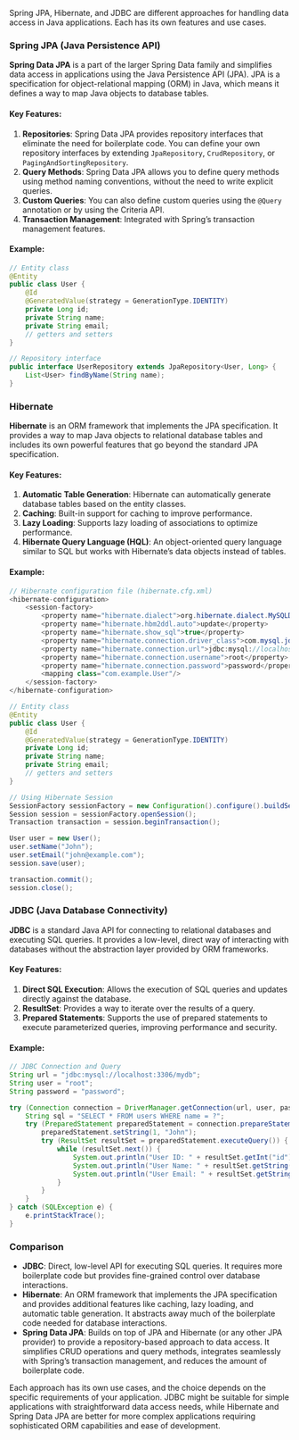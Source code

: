 Spring JPA, Hibernate, and JDBC are different approaches for handling data access in Java applications. Each has its own features and use cases.

### Spring JPA (Java Persistence API)

**Spring Data JPA** is a part of the larger Spring Data family and simplifies data access in applications using the Java Persistence API (JPA). JPA is a specification for object-relational mapping (ORM) in Java, which means it defines a way to map Java objects to database tables.

#### Key Features:
1. **Repositories**: Spring Data JPA provides repository interfaces that eliminate the need for boilerplate code. You can define your own repository interfaces by extending `JpaRepository`, `CrudRepository`, or `PagingAndSortingRepository`.
2. **Query Methods**: Spring Data JPA allows you to define query methods using method naming conventions, without the need to write explicit queries.
3. **Custom Queries**: You can also define custom queries using the `@Query` annotation or by using the Criteria API.
4. **Transaction Management**: Integrated with Spring’s transaction management features.

#### Example:
```java
// Entity class
@Entity
public class User {
    @Id
    @GeneratedValue(strategy = GenerationType.IDENTITY)
    private Long id;
    private String name;
    private String email;
    // getters and setters
}

// Repository interface
public interface UserRepository extends JpaRepository<User, Long> {
    List<User> findByName(String name);
}
```

### Hibernate

**Hibernate** is an ORM framework that implements the JPA specification. It provides a way to map Java objects to relational database tables and includes its own powerful features that go beyond the standard JPA specification.

#### Key Features:
1. **Automatic Table Generation**: Hibernate can automatically generate database tables based on the entity classes.
2. **Caching**: Built-in support for caching to improve performance.
3. **Lazy Loading**: Supports lazy loading of associations to optimize performance.
4. **Hibernate Query Language (HQL)**: An object-oriented query language similar to SQL but works with Hibernate’s data objects instead of tables.

#### Example:
```java
// Hibernate configuration file (hibernate.cfg.xml)
<hibernate-configuration>
    <session-factory>
        <property name="hibernate.dialect">org.hibernate.dialect.MySQLDialect</property>
        <property name="hibernate.hbm2ddl.auto">update</property>
        <property name="hibernate.show_sql">true</property>
        <property name="hibernate.connection.driver_class">com.mysql.jdbc.Driver</property>
        <property name="hibernate.connection.url">jdbc:mysql://localhost:3306/mydb</property>
        <property name="hibernate.connection.username">root</property>
        <property name="hibernate.connection.password">password</property>
        <mapping class="com.example.User"/>
    </session-factory>
</hibernate-configuration>

// Entity class
@Entity
public class User {
    @Id
    @GeneratedValue(strategy = GenerationType.IDENTITY)
    private Long id;
    private String name;
    private String email;
    // getters and setters
}

// Using Hibernate Session
SessionFactory sessionFactory = new Configuration().configure().buildSessionFactory();
Session session = sessionFactory.openSession();
Transaction transaction = session.beginTransaction();

User user = new User();
user.setName("John");
user.setEmail("john@example.com");
session.save(user);

transaction.commit();
session.close();
```

### JDBC (Java Database Connectivity)

**JDBC** is a standard Java API for connecting to relational databases and executing SQL queries. It provides a low-level, direct way of interacting with databases without the abstraction layer provided by ORM frameworks.

#### Key Features:
1. **Direct SQL Execution**: Allows the execution of SQL queries and updates directly against the database.
2. **ResultSet**: Provides a way to iterate over the results of a query.
3. **Prepared Statements**: Supports the use of prepared statements to execute parameterized queries, improving performance and security.

#### Example:
```java
// JDBC Connection and Query
String url = "jdbc:mysql://localhost:3306/mydb";
String user = "root";
String password = "password";

try (Connection connection = DriverManager.getConnection(url, user, password)) {
    String sql = "SELECT * FROM users WHERE name = ?";
    try (PreparedStatement preparedStatement = connection.prepareStatement(sql)) {
        preparedStatement.setString(1, "John");
        try (ResultSet resultSet = preparedStatement.executeQuery()) {
            while (resultSet.next()) {
                System.out.println("User ID: " + resultSet.getInt("id"));
                System.out.println("User Name: " + resultSet.getString("name"));
                System.out.println("User Email: " + resultSet.getString("email"));
            }
        }
    }
} catch (SQLException e) {
    e.printStackTrace();
}
```

### Comparison

- **JDBC**: Direct, low-level API for executing SQL queries. It requires more boilerplate code but provides fine-grained control over database interactions.
- **Hibernate**: An ORM framework that implements the JPA specification and provides additional features like caching, lazy loading, and automatic table generation. It abstracts away much of the boilerplate code needed for database interactions.
- **Spring Data JPA**: Builds on top of JPA and Hibernate (or any other JPA provider) to provide a repository-based approach to data access. It simplifies CRUD operations and query methods, integrates seamlessly with Spring’s transaction management, and reduces the amount of boilerplate code.

Each approach has its own use cases, and the choice depends on the specific requirements of your application. JDBC might be suitable for simple applications with straightforward data access needs, while Hibernate and Spring Data JPA are better for more complex applications requiring sophisticated ORM capabilities and ease of development.
